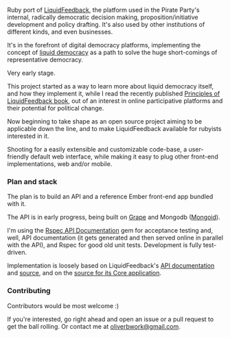 Ruby port of [LiquidFeedback](http://liquidfeedback.org), the platform used in the Pirate Party's internal, radically democratic decision making, proposition/initiative development and policy drafting. It's also used by other institutions of different kinds, and even businesses. 

It's in the forefront of digital democracy platforms, implementing the concept of [liquid democracy](http://en.wikipedia.org/wiki/Delegative_democracy) as a path to solve the huge short-comings of representative democracy.

Very early stage. 

This project started as a way to learn more about liquid democracy itself, and how they implement it, while I read the recently published [Principles of LiquidFeedback book](http://principles.liquidfeedback.org), out of an interest in online participative platforms and their potential for political change.

Now beginning to take shape as an open source project aiming to be applicable down the line, and to make LiquidFeedback available for rubyists interested in it.

Shooting for a easily extensible and customizable code-base, a user-friendly default web interface, while making it easy to plug other front-end implementations, web and/or mobile.

### Plan and stack

The plan is to build an API and a reference Ember front-end app bundled with it. 

The API is in early progress, being built on [Grape](https://github.com/intridea/grape) and Mongodb ([Mongoid](http://mongoid.org/en/mongoid/index.html)).

I'm using the [Rspec API Documentation](https://github.com/zipmark/rspec_api_documentation) gem for acceptance testing and, well, API documentation (it gets generated and then served online in parallel with the API), and Rspec for good old unit tests. Development is fully test-driven.

Implementation is loosely based on LiquidFeedback's [API documentation](http://dev.liquidfeedback.org/trac/lf/wiki/API) and [source](http://www.public-software-group.org/mercurial/lfapi), and on the [source for its Core application](http://dev.liquidfeedback.org/trac/lf/wiki/Core). 

### Contributing

Contributors would be most welcome :)

If you're interested, go right ahead and open an issue or a pull request to get the ball rolling. Or contact me at oliverbwork@gmail.com.

